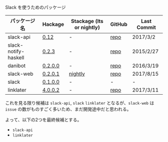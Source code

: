 Slack を使うためのパッケージ

パッケージ名 | Hackage | Stackage (lts or nightly) | GitHub | Last Commit
-----------|---------|----------|----------------|--------|
slack-api | [0.12](https://hackage.haskell.org/package/slack-api-0.12) | - | [repo](https://github.com/mpickering/slack-api) | 2017/3/2
slack-notify-haskell | [0.2.3](https://hackage.haskell.org/package/slack-notify-haskell-0.2.3) | - | [repo](https://github.com/tattsun/slack-notify-haskell) | 2015/2/27
danibot | [0.2.0.0](https://hackage.haskell.org/package/danibot-0.2.0.0) | - | [repo](https://github.com/danidiaz/danibot) | 2016/3/19
slack-web | [0.2.0.1](https://hackage.haskell.org/package/slack-web-0.2.0.1) | [nightly](https://www.stackage.org/package/slack-web) | [repo](https://github.com/jpvillaisaza/slack-web) | 2017/8/15
slack | [0.1.0.0](https://hackage.haskell.org/package/slack-0.1.0.0) | - | - | -
linklater | [4.0.0.2](https://hackage.haskell.org/package/linklater-4.0.0.2) | - | [repo](https://github.com/hlian/linklater) | 2017/3/11

これを見る限り候補は `slack-api`, `slack` `linklater` となるが、`slack-web` は `issue` の数がものすごく多いため、まだ開発途中だと思われる。

よって、以下の2つを最終候補とする。

- `slack-api`
- `linklater`
